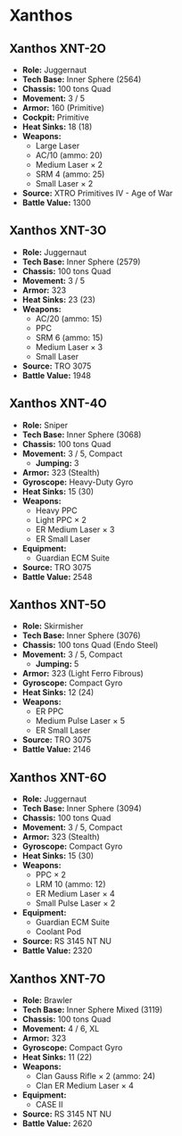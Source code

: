 # Xanthos
## Xanthos XNT-2O
- **Role:** Juggernaut
- **Tech Base:** Inner Sphere (2564)
- **Chassis:** 100 tons Quad
- **Movement:** 3 / 5
- **Armor:** 160 (Primitive)
- **Cockpit:** Primitive
- **Heat Sinks:** 18 (18)
- **Weapons:**
  - Large Laser
  - AC/10 (ammo: 20)
  - Medium Laser × 2
  - SRM 4 (ammo: 25)
  - Small Laser × 2
- **Source:** XTRO Primitives IV - Age of War
- **Battle Value:** 1300

## Xanthos XNT-3O
- **Role:** Juggernaut
- **Tech Base:** Inner Sphere (2579)
- **Chassis:** 100 tons Quad
- **Movement:** 3 / 5
- **Armor:** 323
- **Heat Sinks:** 23 (23)
- **Weapons:**
  - AC/20 (ammo: 15)
  - PPC
  - SRM 6 (ammo: 15)
  - Medium Laser × 3
  - Small Laser
- **Source:** TRO 3075
- **Battle Value:** 1948

## Xanthos XNT-4O
- **Role:** Sniper
- **Tech Base:** Inner Sphere (3068)
- **Chassis:** 100 tons Quad
- **Movement:** 3 / 5, Compact
  - **Jumping:** 3
- **Armor:** 323 (Stealth)
- **Gyroscope:** Heavy-Duty Gyro
- **Heat Sinks:** 15 (30)
- **Weapons:**
  - Heavy PPC
  - Light PPC × 2
  - ER Medium Laser × 3
  - ER Small Laser
- **Equipment:**
  - Guardian ECM Suite
- **Source:** TRO 3075
- **Battle Value:** 2548

## Xanthos XNT-5O
- **Role:** Skirmisher
- **Tech Base:** Inner Sphere (3076)
- **Chassis:** 100 tons Quad (Endo Steel)
- **Movement:** 3 / 5, Compact
  - **Jumping:** 5
- **Armor:** 323 (Light Ferro Fibrous)
- **Gyroscope:** Compact Gyro
- **Heat Sinks:** 12 (24)
- **Weapons:**
  - ER PPC
  - Medium Pulse Laser × 5
  - ER Small Laser
- **Source:** TRO 3075
- **Battle Value:** 2146

## Xanthos XNT-6O
- **Role:** Juggernaut
- **Tech Base:** Inner Sphere (3094)
- **Chassis:** 100 tons Quad
- **Movement:** 3 / 5, Compact
- **Armor:** 323 (Stealth)
- **Gyroscope:** Compact Gyro
- **Heat Sinks:** 15 (30)
- **Weapons:**
  - PPC × 2
  - LRM 10 (ammo: 12)
  - ER Medium Laser × 4
  - Small Pulse Laser × 2
- **Equipment:**
  - Guardian ECM Suite
  - Coolant Pod
- **Source:** RS 3145 NT NU
- **Battle Value:** 2320

## Xanthos XNT-7O
- **Role:** Brawler
- **Tech Base:** Inner Sphere Mixed (3119)
- **Chassis:** 100 tons Quad
- **Movement:** 4 / 6, XL
- **Armor:** 323
- **Gyroscope:** Compact Gyro
- **Heat Sinks:** 11 (22)
- **Weapons:**
  - Clan Gauss Rifle × 2 (ammo: 24)
  - Clan ER Medium Laser × 4
- **Equipment:**
  - CASE II
- **Source:** RS 3145 NT NU
- **Battle Value:** 2620

